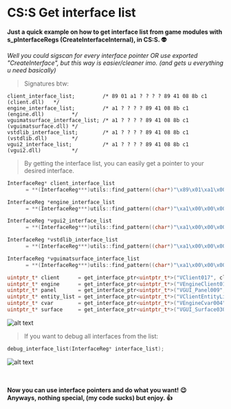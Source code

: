 # CS:S Get interface list

**Just a quick example on how to get interface list from game modules with s_pInterfaceRegs (CreateInterfaceInternal), in CS:S. :alien:**  

_Well you could sigscan for every interface pointer OR use exported "CreateInterface", but this way is easier/cleaner imo. (and gets u everything u need basically)_ 
   
   
> Signatures btw:
```
client_interface_list;         /* 89 01 a1 ? ? ? ? 89 41 08 8b c1 (client.dll)   */
engine_interface_list;         /* a1 ? ? ? ? 89 41 08 8b c1 (engine.dll)         */
vguimatsurface_interface_list; /* a1 ? ? ? ? 89 41 08 8b c1 (vguimatsurface.dll) */
vstdlib_interface_list;        /* a1 ? ? ? ? 89 41 08 8b c1 (vstdlib.dll)        */
vgui2_interface_list;          /* a1 ? ? ? ? 89 41 08 8b c1 (vgui2.dll)          */
```
   

> By getting the interface list, you can easily get a pointer to your desired interface.
```c++
InterfaceReg* client_interface_list         
      = **(InterfaceReg***)utils::find_pattern((char*)"\x89\x01\xa1\x00\x00\x00\x00\x89\x41\x08\x8b\xc1 ", (char*)"xxx????xxxxx", dll_client, 0x552EC8, 3);

InterfaceReg *engine_interface_list         
      = **(InterfaceReg***)utils::find_pattern((char*)"\xa1\x00\x00\x00\x00\x89\x41\x08\x8b\xc1", (char*)"x????xxxxx", dll_engine, 0x243FF5 , 1);

InterfaceReg *vgui2_interface_list          
      = **(InterfaceReg***)utils::find_pattern((char*)"\xa1\x00\x00\x00\x00\x89\x41\x08\x8b\xc1", (char*)"x????xxxxx", dll_vgui2, 0x1EE45 , 1);

InterfaceReg *vstdlib_interface_list        
      = **(InterfaceReg***)utils::find_pattern((char*)"\xa1\x00\x00\x00\x00\x89\x41\x08\x8b\xc1", (char*)"x????xxxxx", dll_vstdlib, 0xBCDA , 1);

InterfaceReg *vguimatsurface_interface_list 
      = **(InterfaceReg***)utils::find_pattern((char*)"\xa1\x00\x00\x00\x00\x89\x41\x08\x8b\xc1", (char*)"x????xxxxx", dll_vguimatsurface, 0x6DF51 , 1);
```
```c++
uintptr_t* client      = get_interface_ptr<uintptr_t*>("VClient017", client_interface_list);
uintptr_t* engine      = get_interface_ptr<uintptr_t*>("VEngineClient013", engine_interface_list);
uintptr_t* panel       = get_interface_ptr<uintptr_t*>("VGUI_Panel009", vgui2_interface_list); 
uintptr_t* entity_list = get_interface_ptr<uintptr_t*>("VClientEntityList003", client_interface_list);
uintptr_t* cvar        = get_interface_ptr<uintptr_t*>("VEngineCvar004", vstdlib_interface_list);
uintptr_t* surface     = get_interface_ptr<uintptr_t*>("VGUI_Surface030", vguimatsurface_interface_list);
```
![alt text](https://i.imgur.com/3KVj9o3.jpeg)

   

> If you want to debug all interfaces from the list:
```c++
debug_interface_list(InterfaceReg* interface_list);
```
![alt text](https://i.imgur.com/cqLRhaO.jpeg)

<br/><br/>
**Now you can use interface pointers and do what you want! :wink:  
Anyways, nothing special, (my code sucks) but enjoy. :+1:**  
